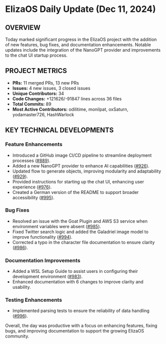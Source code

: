 # ElizaOS Daily Update (Dec 11, 2024)

## OVERVIEW 
Today marked significant progress in the ElizaOS project with the addition of new features, bug fixes, and documentation enhancements. Notable updates include the integration of the NanoGPT provider and improvements to the chat UI startup process.

## PROJECT METRICS
- **PRs:** 11 merged PRs, 13 new PRs
- **Issues:** 4 new issues, 3 closed issues
- **Unique Contributors:** 34
- **Code Changes:** +121626/-91847 lines across 36 files
- **Total Commits:** 89
- **Most Active Contributors:** odilitime, monilpat, oxSaturn, yodamaster726, HashWarlock

## KEY TECHNICAL DEVELOPMENTS

### Feature Enhancements
- Introduced a GitHub image CI/CD pipeline to streamline deployment processes ([#889](https://github.com/elizaos/eliza/pull/889)).
- Added a new NanoGPT provider to enhance AI capabilities ([#926](https://github.com/elizaos/eliza/pull/926)).
- Updated flow to generate objects, improving modularity and adaptability ([#929](https://github.com/elizaos/eliza/pull/929)).
- Provided instructions for starting up the chat UI, enhancing user experience ([#976](https://github.com/elizaos/eliza/pull/976)).
- Created a German version of the README to support broader accessibility ([#995](https://github.com/elizaos/eliza/pull/995)).

### Bug Fixes
- Resolved an issue with the Goat Plugin and AWS S3 service when environment variables were absent ([#985](https://github.com/elizaos/eliza/pull/985)).
- Fixed Twitter search logic and added the Galadriel image model to improve functionality ([#994](https://github.com/elizaos/eliza/pull/994)).
- Corrected a typo in the character file documentation to ensure clarity ([#986](https://github.com/elizaos/eliza/pull/986)).

### Documentation Improvements
- Added a WSL Setup Guide to assist users in configuring their development environment ([#983](https://github.com/elizaos/eliza/pull/983)).
- Enhanced documentation with 6 changes to improve clarity and usability.

### Testing Enhancements
- Implemented parsing tests to ensure the reliability of data handling ([#996](https://github.com/elizaos/eliza/pull/996)). 

Overall, the day was productive with a focus on enhancing features, fixing bugs, and improving documentation to support the growing ElizaOS community.